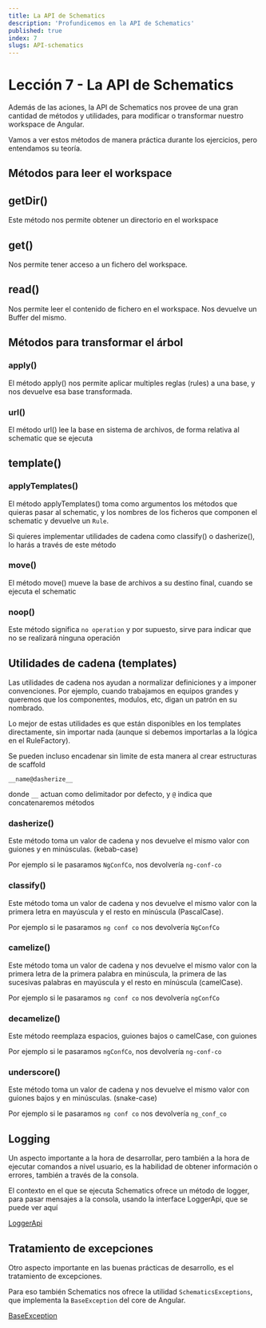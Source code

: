 ```yaml
---
title: La API de Schematics
description: 'Profundicemos en la API de Schematics'
published: true
index: 7
slugs: API-schematics
---
```


# Lección 7 - La API de Schematics

Además de las aciones, la API de Schematics nos provee de una gran cantidad de métodos y utilidades, para modificar o transformar nuestro workspace de Angular.

 Vamos a ver estos métodos de manera práctica durante los ejercicios, pero entendamos su teoría.

## Métodos para leer el workspace

## getDir()

Este método nos permite obtener un directorio en el workspace

## get()

Nos permite tener acceso a un fichero del workspace.

## read()

Nos permite leer el contenido de fichero en el workspace. Nos devuelve un Buffer del mismo.

## Métodos para transformar el árbol

### apply()

El método apply() nos permite aplicar multiples reglas (rules) a una base, y nos devuelve esa base transformada.

### url()

El método url() lee la base en sistema de archivos, de forma relativa al schematic que se ejecuta

## template()


### applyTemplates()

El método applyTemplates() toma como argumentos los métodos que quieras pasar al schematic, y los nombres de los ficheros que componen el schematic y devuelve un `Rule`. 

Si quieres implementar utilidades de cadena como classify() o dasherize(), lo harás a través de este método

### move()

El método move() mueve la base de archivos a su destino final, cuando se ejecuta el schematic

### noop()

Este método significa `no operation` y por supuesto, sirve para indicar que no se realizará ninguna operación

## Utilidades de cadena (templates)

Las utilidades de cadena nos ayudan a normalizar definiciones y a imponer convenciones. Por ejemplo, cuando trabajamos en equipos grandes y queremos que los componentes, modulos, etc, digan un patrón en su nombrado.

Lo mejor de estas utilidades es que están disponibles en los templates directamente, sin importar nada (aunque si debemos importarlas a la lógica en el RuleFactory). 

Se pueden incluso encadenar sin limite de esta manera al crear estructuras de scaffold

`__name@dasherize__`

donde `__` actuan como delimitador por defecto, y `@` indica que concatenaremos métodos

### dasherize()

Este método toma un valor de cadena y nos devuelve el mismo valor con guiones y en minúsculas. (kebab-case)

Por ejemplo si le pasaramos `NgConfCo`, nos devolvería `ng-conf-co`

### classify()

Este método toma un valor de cadena y nos devuelve el mismo valor con la primera letra en mayúscula y el resto en mínúscula (PascalCase).

Por ejemplo si le pasaramos `ng conf co` nos devolvería `NgConfCo`

### camelize()

Este método toma un valor de cadena y nos devuelve el mismo valor con la primera letra de la primera palabra en minúscula, la primera de las sucesivas palabras en mayúscula y el resto en mínúscula (camelCase).

Por ejemplo si le pasaramos `ng conf co` nos devolvería `ngConfCo`

### decamelize() 

Este método reemplaza espacios, guiones bajos o camelCase, con guiones

Por ejemplo si le pasaramos `ngConfCo`, nos devolvería `ng-conf-co`

### underscore()

Este método toma un valor de cadena y nos devuelve el mismo valor con guiones bajos y en minúsculas. (snake-case)

Por ejemplo si le pasaramos `ng conf co` nos devolvería `ng_conf_co`

## Logging

Un aspecto importante a la hora de desarrollar, pero también a la hora de ejecutar comandos a nivel usuario,  es la habilidad de obtener información o errores, también a través de la consola.

El contexto en el que se ejecuta Schematics ofrece un método de logger, para pasar mensajes a la consola, usando la interface LoggerApi, que se puede ver aquí 

[LoggerApi](node_modules/@angular-devkit/core/src/logger/logger.d.ts)

## Tratamiento de excepciones

Otro aspecto importante en las buenas prácticas de desarrollo, es el tratamiento de excepciones. 

Para eso también Schematics nos ofrece la utilidad `SchematicsExceptions`, que implementa la `BaseException` del core de Angular.

[BaseException](node_modules/@angular-devkit/core/src/exception/exception.d.ts)

